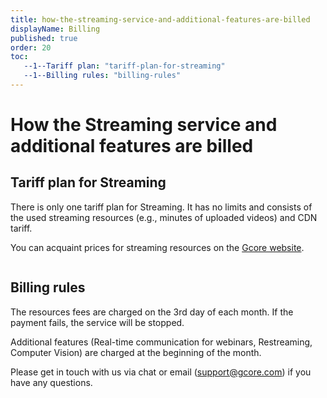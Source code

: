 ```yaml
---
title: how-the-streaming-service-and-additional-features-are-billed
displayName: Billing
published: true
order: 20
toc:
   --1--Tariff plan: "tariff-plan-for-streaming"
   --1--Billing rules: "billing-rules"
---
```


# How the Streaming service and additional features are billed

## Tariff plan for Streaming

There is only one tariff plan for Streaming. It has no limits and consists of the used streaming resources (e.g., minutes of uploaded videos) and CDN tariff. 

You can acquaint prices for streaming resources on the <a href="https://gcore.com/pricing/streaming-platform" target="_blank">Gcore website</a>.

<img src="https://support.gcore.com/hc/article_attachments/10512203476241" alt="">

## Billing rules

The resources fees are charged on the 3rd day of each month. If the payment fails, the service will be stopped.

Additional features (Real-time communication for webinars, Restreaming, Computer Vision) are charged at the beginning of the month.

Please get in touch with us via chat or email ([support@gcore.com](mailto:support@gcore.com)) if you have any questions.